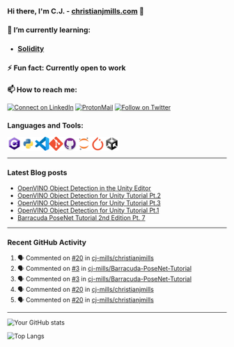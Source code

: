 ### Hi there, I'm C.J. - [christianjmills.com](https://www.christianjmills.com) 👋

### 🌱 I’m currently learning:
* ### [Solidity]

### ⚡ Fun fact: Currently open to work

### 📫 How to reach me: 
[![Connect on LinkedIn](https://img.shields.io/badge/--linkedin?label=LinkedIn&logo=LinkedIn&style=social)](https://www.linkedin.com/in/christianjmills/) [![ProtonMail](https://img.shields.io/badge/--email?label=ProtonMail&logo=ProtonMail&style=social)](mailto:christian@christianjmills.com) [![Follow on Twitter](https://img.shields.io/badge/--twitter?label=Twitter&logo=Twitter&style=social)](https://twitter.com/cdotjdotmills)


### Languages and Tools:

[<img align="left" alt="CSharp" width="32px" src="https://github.com/cj-mills/cj-mills/raw/main/icons/csharp/csharp.png" />][csharp]

[<img align="left" alt="Python" width="32px" src="https://github.com/cj-mills/cj-mills/raw/main/icons/python/python.png" />][python]

[<img align="left" alt="Visual Studio Code" width="32px" src="https://raw.githubusercontent.com/github/explore/80688e429a7d4ef2fca1e82350fe8e3517d3494d/topics/visual-studio-code/visual-studio-code.png" />][vscode]

[<img align="left" alt="Git" width="32px" src="https://github.com/cj-mills/cj-mills/raw/main/icons/git/git.png" />][git]

[<img align="left" alt="GitHub" width="32px" src="https://github.com/cj-mills/cj-mills/raw/main/icons/github/github.png" />][github]

[<img align="left" alt="GitHub" width="32px" src="https://github.com/github/explore/raw/b71c44e3113f74876a894853d0543eb918510365/topics/jupyter-notebook/jupyter-notebook.png" />][jupyter-notebook]

[<img align="left" alt="PyTorch" width="32px" src="https://github.com/cj-mills/cj-mills/raw/main/icons/pytorch/pytorch.png" />][pytorch]

[<img align="left" alt="PyTorch" width="32px" src="https://github.com/cj-mills/cj-mills/raw/main/icons/unity/unity.png" />][unity]

<!-- [<img align="left" alt="Terminal" width="32px" src="https://raw.githubusercontent.com/github/explore/80688e429a7d4ef2fca1e82350fe8e3517d3494d/topics/terminal/terminal.png" />][website-tags] -->

<!-- [<img align="left" alt="Solidity" width="32px" src="https://github.com/github/explore/raw/b71c44e3113f74876a894853d0543eb918510365/topics/solidity/solidity.png" />][solidity] -->

<br/>
<br/>


---
### Latest Blog posts
<!-- BLOG-POST-LIST:START -->
- [OpenVINO Object Detection in the Unity Editor](https://christianjmills.com/OpenVINO-Object-Detection-for-Unity-Tutorial-In-Editor/)
- [OpenVINO Object Detection for Unity Tutorial Pt.2](https://christianjmills.com/OpenVINO-Object-Detection-for-Unity-Tutorial-2/)
- [OpenVINO Object Detection for Unity Tutorial Pt.3](https://christianjmills.com/OpenVINO-Object-Detection-for-Unity-Tutorial-3/)
- [OpenVINO Object Detection for Unity Tutorial Pt.1](https://christianjmills.com/OpenVINO-Object-Detection-for-Unity-Tutorial-1/)
- [Barracuda PoseNet Tutorial 2nd Edition Pt. 7](https://christianjmills.com/Barracuda-PoseNet-Tutorial-V2-7/)
<!-- BLOG-POST-LIST:END -->



<!-- ---
### Latest YouTube Videos -->
<!-- _YOUTUBE:START -->
<!-- _YOUTUBE:END -->


---
### Recent GitHub Activity
<!--START_SECTION:activity-->
1. 🗣 Commented on [#20](https://github.com/cj-mills/christianjmills/issues/20) in [cj-mills/christianjmills](https://github.com/cj-mills/christianjmills)
2. 🗣 Commented on [#3](https://github.com/cj-mills/Barracuda-PoseNet-Tutorial/issues/3) in [cj-mills/Barracuda-PoseNet-Tutorial](https://github.com/cj-mills/Barracuda-PoseNet-Tutorial)
3. 🗣 Commented on [#3](https://github.com/cj-mills/Barracuda-PoseNet-Tutorial/issues/3) in [cj-mills/Barracuda-PoseNet-Tutorial](https://github.com/cj-mills/Barracuda-PoseNet-Tutorial)
4. 🗣 Commented on [#20](https://github.com/cj-mills/christianjmills/issues/20) in [cj-mills/christianjmills](https://github.com/cj-mills/christianjmills)
5. 🗣 Commented on [#20](https://github.com/cj-mills/christianjmills/issues/20) in [cj-mills/christianjmills](https://github.com/cj-mills/christianjmills)
<!--END_SECTION:activity-->

---
<!-- Dark Mode -->
![Your GitHub stats](https://github-readme-stats.vercel.app/api?username=cj-mills&show_icons=true&hide_border=true&theme=github_dark)

![Top Langs](https://github-readme-stats.vercel.app/api/top-langs/?username=cj-mills&layout=compact&show_icons=true&hide_border=true&theme=github_dark&&hide=ASP.NET,ShaderLab&langs_count=6)


[website]: https://christianjmills.com
[website-tags]: https://christianjmills.com/categories
[website-python]: https://christianjmills.com/categories/#python
[vscode]: https://code.visualstudio.com/
[python]: https://www.python.org/
[github]: https://github.com/
[git]: https://git-scm.com/
[jupyter-notebook]: https://jupyter.org/
[pytorch]: https://pytorch.org/
[unity]: https://unity.com/
[csharp]: https://docs.microsoft.com/en-us/dotnet/csharp/


[bash]: https://www.gnu.org/software/bash/
[solidity]: https://soliditylang.org/

<!--
**cj-mills/cj-mills** is a ✨ _special_ ✨ repository because its `README.md` (this file) appears on your GitHub profile.

Here are some ideas to get you started:

- 🔭 I’m currently working on ...
- 🌱 I’m currently learning ...
- 👯 I’m looking to collaborate on ...
- 🤔 I’m looking for help with ...
- 💬 Ask me about ...
- 📫 How to reach me: ...
- 😄 Pronouns: ...
- ⚡ Fun fact: ...
-->
